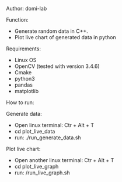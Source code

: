 
Author: domi-lab

Function:
- Generate random data in C++.
- Plot live chart of generated data in python

Requirements:
- Linux OS
- OpenCV (tested with version 3.4.6)
- Cmake
- python3
- pandas
- matplotlib

How to run:

Generate data:
- Open linux terminal: Ctr + Alt + T 
- cd plot_live_data
- run: ./run_generate_data.sh

Plot live chart:
- Open another linux terminal: Ctr + Alt + T
- cd plot_live_graph
- run: /run_live_graph.sh


